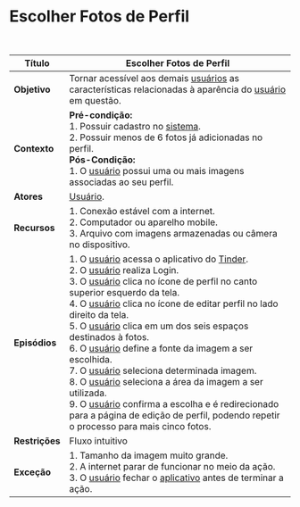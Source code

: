 # Escolher Fotos de Perfil

<br />

|Título|Escolher Fotos de Perfil|
|------|------------------------|
|**Objetivo**|Tornar acessível aos demais [usuários](/modelagem/lexicos#usuario) as características relacionadas à aparência do [usuário](/modelagem/lexicos#usuario) em questão.|
|**Contexto**|**Pré-condição:**<br />1. Possuir cadastro no [sistema](/modelagem/lexicos#tinder).<br />2. Possuir menos de 6 fotos já adicionadas no perfil.<br />**Pós-Condição:**<br />1. O [usuário](/modelagem/lexicos#usuario) possui uma ou mais imagens associadas ao seu perfil.|
|**Atores**|[Usuário](/modelagem/lexicos#usuario).|
|**Recursos**|1. Conexão estável com a internet.<br />2. Computador ou aparelho mobile.<br />3. Arquivo com imagens armazenadas ou câmera no dispositivo.|
|**Episódios**|1. O [usuário](/modelagem/lexicos#usuario) acessa o aplicativo do [Tinder](/modelagem/lexicos#tinder).<br />2. O [usuário](/modelagem/lexicos#usuario) realiza Login.<br />3. O [usuário](/modelagem/lexicos#usuario) clica no ícone de perfil no canto superior esquerdo da tela.<br />4. O [usuário](/modelagem/lexicos#usuario) clica no ícone de editar perfil no lado direito da tela.<br />5. O [usuário](/modelagem/lexicos#usuario) clica em um dos seis espaços destinados à fotos.<br />6. O [usuário](/modelagem/lexicos#usuario) define a fonte da imagem a ser escolhida.<br />7. O [usuário](/modelagem/lexicos#usuario) seleciona determinada imagem.<br />8. O [usuário](/modelagem/lexicos#usuario) seleciona a área da imagem a ser utilizada.<br />9. O [usuário](/modelagem/lexicos#usuario) confirma a escolha e é redirecionado para a página de edição de perfil, podendo repetir o processo para mais cinco fotos.|
|**Restrições**|Fluxo intuitivo|
|**Exceção**|1. Tamanho da imagem muito grande.<br />2. A internet parar de funcionar no meio da ação.<br />3. O [usuário](/modelagem/lexicos#usuario) fechar o [aplicativo](/modelagem/lexicos#tinder) antes de terminar a ação.|
